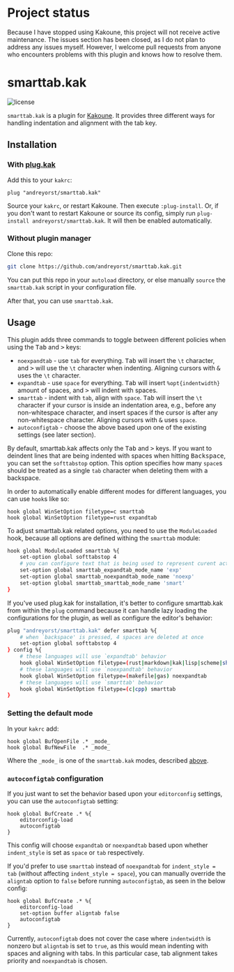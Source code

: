 # Project status

Because I have stopped using Kakoune, this project will not receive active maintenance. The issues section has been closed, as I do not plan to address any issues myself. However, I welcome pull requests from anyone who encounters problems with this plugin and knows how to resolve them.

# smarttab.kak
![license](https://img.shields.io/github/license/andreyorst/smarttab.kak.svg)

`smarttab.kak` is a plugin for [Kakoune](https://github.com/mawww/kakoune).
It provides three different ways for handling indentation and alignment with the tab key.


## Installation

### With [plug.kak](https://github.com/andreyorst/plug.kak)

Add this to your `kakrc`:

```kak
plug "andreyorst/smarttab.kak"
```

Source your `kakrc`, or restart Kakoune.
Then execute `:plug-install`.
Or, if you don't want to restart Kakoune or source its config, simply run `plug-install andreyorst/smarttab.kak`.
It will then be enabled automatically.

### Without plugin manager

Clone this repo:

```sh
git clone https://github.com/andreyorst/smarttab.kak.git
```

You can put this repo in your `autoload` directory, or else manually `source` the `smarttab.kak` script in your configuration file.

After that, you can use `smarttab.kak`.


## Usage

This plugin adds three commands to toggle between different policies when using the <kbd>Tab</kbd> and <kbd>></kbd> keys:

- `noexpandtab` - use `tab` for everything.
  <kbd>Tab</kbd> will insert the `\t` character, and <kbd>></kbd> will use the `\t` character when indenting.
  Aligning cursors with <kbd>&</kbd> uses the `\t` character.
- `expandtab` - use `space` for everything.
  <kbd>Tab</kbd> will insert `%opt{indentwidth}` amount of spaces, and <kbd>></kbd> will indent with spaces.
- `smarttab` - indent with `tab`, align with `space`.
  <kbd>Tab</kbd> will insert the `\t` character if your cursor is inside an indentation area, e.g., before any non-whitespace character, and insert spaces if the cursor is after any non-whitespace character.
  Aligning cursors with <kbd>&</kbd> uses `space`.
- `autoconfigtab` - choose the above based upon one of the existing settings (see later section).

By default, smarttab.kak affects only the <kbd>Tab</kbd> and <kbd>></kbd> keys.
If you want to deindent lines that are being indented with spaces when hitting <kbd>Backspace</kbd>, you can set the `softtabstop` option.
This option specifies how many `space`s should be treated as a single `tab` character when deleting them with a backspace.

In order to automatically enable different modes for different languages, you can use `hook`s like so:

```kak
hook global WinSetOption filetype=c smarttab
hook global WinSetOption filetype=rust expandtab
```

To adjust smarttab.kak related options, you need to use the  `ModuleLoaded` hook, because all options are defined withing the `smarttab` module:

```sh
hook global ModuleLoaded smarttab %{
    set-option global softtabstop 4
    # you can configure text that is being used to represent curent active mode
    set-option global smarttab_expandtab_mode_name 'exp'
    set-option global smarttab_noexpandtab_mode_name 'noexp'
    set-option global smarttab_smarttab_mode_name 'smart'
}
```

If you've used plug.kak for installation, it's better to configure smarttab.kak from within the `plug` command because it can handle lazy loading the configurations for the plugin, as well as configure the editor's behavior:

```sh
plug "andreyorst/smarttab.kak" defer smarttab %{
    # when `backspace' is pressed, 4 spaces are deleted at once
    set-option global softtabstop 4
} config %{
    # these languages will use `expandtab' behavior
    hook global WinSetOption filetype=(rust|markdown|kak|lisp|scheme|sh|perl) expandtab
    # these languages will use `noexpandtab' behavior
    hook global WinSetOption filetype=(makefile|gas) noexpandtab
    # these languages will use `smarttab' behavior
    hook global WinSetOption filetype=(c|cpp) smarttab
}
```

### Setting the default mode

In your `kakrc` add:

```kak
hook global BufOpenFile .* _mode_
hook global BufNewFile  .* _mode_
```

Where the `_mode_` is one of the `smarttab.kak` modes, described [above](#usage).


### `autoconfigtab` configuration

If you just want to set the behavior based upon your `editorconfig` settings, you can use the `autoconfigtab` setting:

```kak
hook global BufCreate .* %{
    editorconfig-load
    autoconfigtab
}
```

This config will choose `expandtab` or `noexpandtab` based upon whether `indent_style` is set as `space` or `tab` respectively.

If you'd prefer to use `smarttab` instead of `noexpandtab` for `indent_style = tab` (without affecting `indent_style = space`), you can manually override the `aligntab` option to `false` before running `autoconfigtab`, as seen in the below config:

```kak
hook global BufCreate .* %{
    editorconfig-load
    set-option buffer aligntab false
    autoconfigtab
}
```

Currently, `autoconfigtab` does not cover the case where `indentwidth` is nonzero but `aligntab` is set to `true`, as this would mean indenting with spaces and aligning with tabs.
In this particular case, tab alignment takes priority and `noexpandtab` is chosen.
